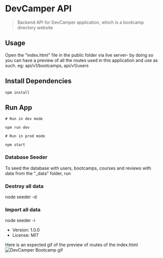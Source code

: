 # DevCamper API

> Backend API for DevCamper application, which is a bootcamp directory website

## Usage

Open the "index.html" file in the public folder via live server- by doing so you can have a preview of all the routes used in this application and use as such. eg: api/v1/bootcamps, api/v1/users

## Install Dependencies

```
npm install
```

## Run App

```
# Run in dev mode

npm run dev

# Run in prod mode

npm start
```

### Database Seeder

To seed the database with users, bootcamps, courses and reviews with data from the "\_data" folder, run

### Destroy all data

node seeder -d

### Import all data

node seeder -i

- Version: 1.0.0
- License: MIT

Here is an expected gif of the preview of routes of the index.html
![DevCamper Bootcamp gif](./public/devcamper-bootcamp.gif)
